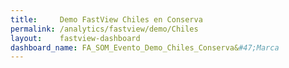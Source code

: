 ```yaml
---
title:     Demo FastView Chiles en Conserva
permalink: /analytics/fastview/demo/Chiles
layout:    fastview-dashboard
dashboard_name: FA_SOM_Evento_Demo_Chiles_Conserva&#47;Marca
---
```

